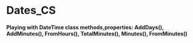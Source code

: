 # Dates_CS

#### Playing with DateTime class methods,properties: AddDays(), AddMinutes(), FromHours(), TotalMinutes(), Minutes(), FromMinutes()

